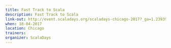 ```yaml
---
title: Fast Track to Scala
description: Fast Track to Scala
link-out: http://event.scaladays.org/scaladays-chicago-2017?_ga=1.239391811.1310790544.1468501313
when: 18-04-2017
location: Chicago
trainers: 
organizer: ScalaDays
---
```

